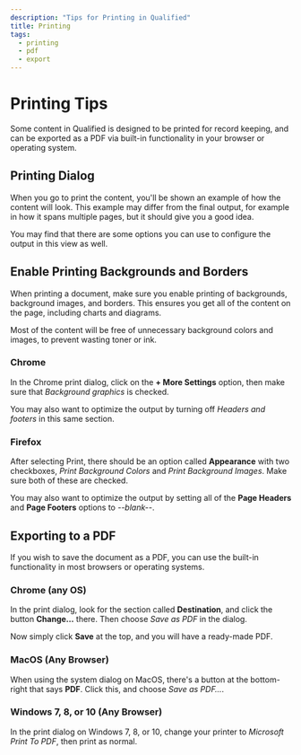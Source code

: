```yaml
---
description: "Tips for Printing in Qualified"
title: Printing
tags:
  - printing
  - pdf
  - export
---
```


# Printing Tips

Some content in Qualified is designed to be printed for record keeping, and can be exported as a PDF via built-in functionality in your browser or operating system.

## Printing Dialog

When you go to print the content, you'll be shown an example of how the content will look. This example may differ from the final output, for example in how it spans multiple pages, but it should give you a good idea.

You may find that there are some options you can use to configure the output in this view as well.

## Enable Printing Backgrounds and Borders

When printing a document, make sure you enable printing of backgrounds, background images, and borders. This ensures you get all of the content on the page, including charts and diagrams.

Most of the content will be free of unnecessary background colors and images, to prevent wasting toner or ink.

### Chrome

In the Chrome print dialog, click on the **+ More Settings** option, then make sure that _Background graphics_ is checked.

You may also want to optimize the output by turning off _Headers and footers_ in this same section.

### Firefox

After selecting Print, there should be an option called **Appearance** with two checkboxes, _Print Background Colors_ and _Print Background Images_. Make sure both of these are checked.

You may also want to optimize the output by setting all of the **Page Headers** and **Page Footers** options to _--blank--_.

## Exporting to a PDF

If you wish to save the document as a PDF, you can use the built-in functionality in most browsers or operating systems.

### Chrome (any OS)

In the print dialog, look for the section called **Destination**, and click the button **Change…** there. Then choose _Save as PDF_ in the dialog.

Now simply click **Save** at the top, and you will have a ready-made PDF.

### MacOS (Any Browser)

When using the system dialog on MacOS, there's a button at the bottom-right that says **PDF**. Click this, and choose _Save as PDF…_.

### Windows 7, 8, or 10 (Any Browser)

In the print dialog on Windows 7, 8, or 10, change your printer to _Microsoft Print To PDF_, then print as normal.
